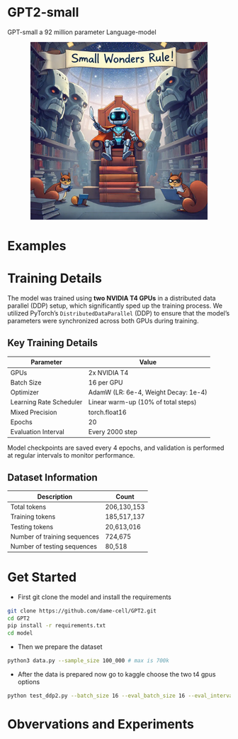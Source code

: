# GPT2-small
GPT-small a 92 million parameter Language-model   

<p align="center">
  <img src="images/small_ronot.png" alt="cutegpt" width="400"/>
</p>

# Examples 


# Training Details 

The model was trained using **two NVIDIA T4 GPUs** in a distributed data parallel (DDP) setup, which significantly sped up the training process. We utilized PyTorch’s `DistributedDataParallel` (DDP) to ensure that the model’s parameters were synchronized across both GPUs during training. 

## Key Training Details

| **Parameter**             | **Value**                               |
|---------------------------|-----------------------------------------|
| GPUs                      | 2x NVIDIA T4                            |
| Batch Size                | 16 per GPU                              |
| Optimizer                 | AdamW (LR: 6e-4, Weight Decay: 1e-4)    |
| Learning Rate Scheduler    | Linear warm-up (10% of total steps)     |
| Mixed Precision            | torch.float16          |
| Epochs                    | 20                                      |
| Evaluation Interval        | Every 2000 step                        |


Model checkpoints are saved every 4 epochs, and validation is performed at regular intervals to monitor performance. 

## Dataset Information

| **Description**            | **Count**       |
|----------------------------|-----------------|
| Total tokens               | 206,130,153      |
| Training tokens            | 185,517,137       |
| Testing tokens             | 20,613,016        |
| Number of training sequences| 724,675    |
| Number of testing sequences | 80,518        |


# Get Started
- First git clone the model and install the requirements 
```bash
git clone https://github.com/dame-cell/GPT2.git
cd GPT2 
pip install -r requirements.txt
cd model 
```
- Then we prepare the dataset
```bash
python3 data.py --sample_size 100_000 # max is 700k 
```
- After the data is prepared now go to kaggle choose the two t4 gpus options
```bash
python test_ddp2.py --batch_size 16 --eval_batch_size 16 --eval_interval 2000 --epochs 12 --train_data "path to the train_npz" --test_data "path to the test_npz"
```
# Obvervations and Experiments 
